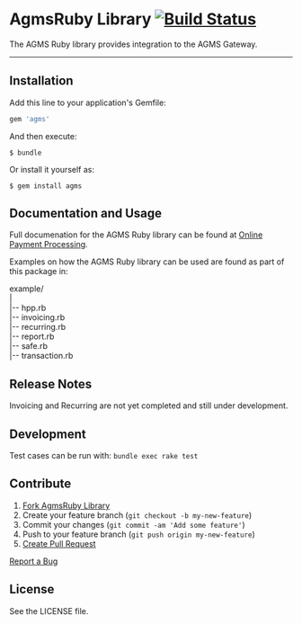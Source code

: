 # AgmsRuby Library [![Build Status](https://travis-ci.org/agmscode/agms_ruby.png?branch=master)](https://travis-ci.org/agmscode/agms_ruby)

The AGMS Ruby library provides integration to the AGMS Gateway.

---

## Installation

Add this line to your application's Gemfile:

```ruby
gem 'agms'
```

And then execute:

    $ bundle

Or install it yourself as:

    $ gem install agms

## Documentation and Usage

Full documenation for the AGMS Ruby library can be found at [Online Payment Processing](http://onlinepaymentprocessing.com/docs/ruby).

Examples on how the AGMS Ruby library can be used are found as part of this package in:

example/  
|  
|-- hpp.rb  
|-- invoicing.rb  
|-- recurring.rb  
|-- report.rb  
|-- safe.rb  
|-- transaction.rb

## Release Notes

Invoicing and Recurring are not yet completed and still under development.

## Development

Test cases can be run with: `bundle exec rake test`

## Contribute

1. [Fork AgmsRuby Library]( https://github.com/agms_code/agms_ruby/fork )
2. Create your feature branch (`git checkout -b my-new-feature`)
3. Commit your changes (`git commit -am 'Add some feature'`)
4. Push to your feature branch (`git push origin my-new-feature`)
5. [Create Pull Request](https://github.com/jasonniebauer/agms_ruby/pulls)

[Report a Bug](http://github.com/agmscode/agms_ruby/issues)

## License

See the LICENSE file.
